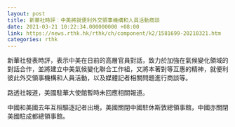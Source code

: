 ```yaml
---
layout: post
title: 新華社時評︰中美將就便利外交領事機構和人員活動商談
date: 2021-03-21 10:22:34.000000000 +08:00
link: https://news.rthk.hk/rthk/ch/component/k2/1581699-20210321.htm
categories: rthk
---
```


新華社發表時評，表示中美在日前的高層官員對話，致力於加強在氣候變化領域的對話合作，並將建立中美氣候變化聯合工作組，又將本著對等互惠的精神，就便利彼此外交領事機構和人員活動，以及媒體記者相關問題進行商談等。

路透社報道，美國駐華大使館暫時未回應相關報道。

中國和美國去年互相驅逐記者出境，美國關閉中國駐休斯敦總領事館，中國亦關閉美國駐成都總領事館。

